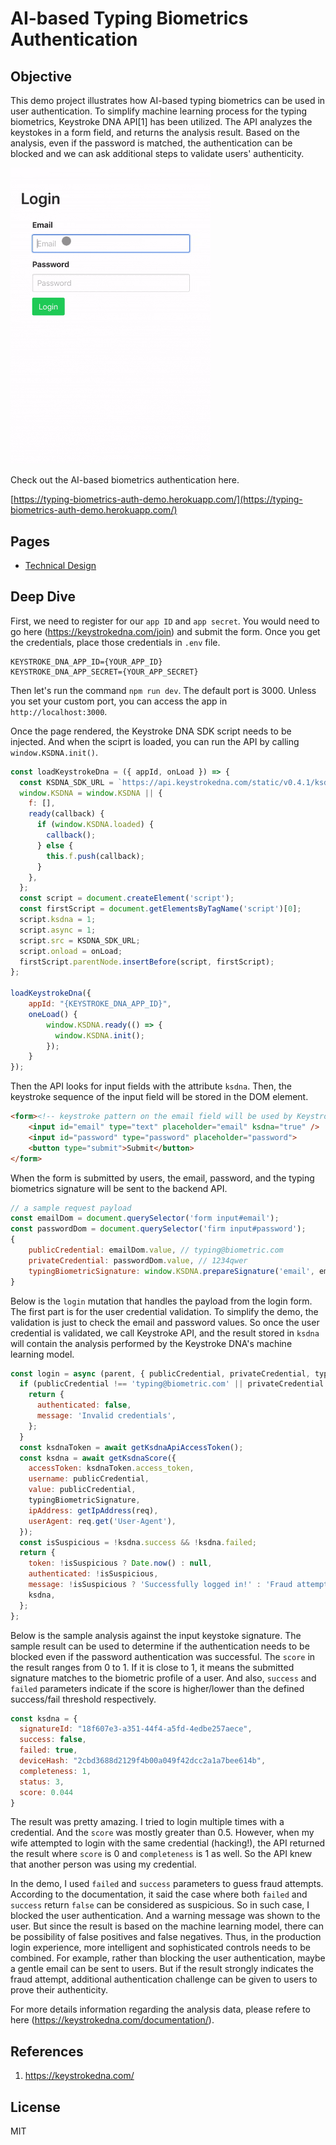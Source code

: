 # AI-based Typing Biometrics Authentication
## Objective
This demo project illustrates how AI-based typing biometrics can be used in user authentication. To simplify machine learning process for the typing biometrics, Keystroke DNA API[1] has been utilized. The API analyzes the keystokes in a form field, and returns the analysis result. Based on the analysis, even if the password is matched, the authentication can be blocked and we can ask additional steps to validate users' authenticity.

<img src="./dist/img/fraud-attempt-detected.gif" width="320px">

Check out the AI-based biometrics authentication here.

[https://typing-biometrics-auth-demo.herokuapp.com/](https://typing-biometrics-auth-demo.herokuapp.com/)

## Pages
- [Technical Design](./docs/TECHNICAL_DESIGN.md)

## Deep Dive
First, we need to register for our `app ID` and `app secret`. You would need to go here (https://keystrokedna.com/join) and submit the form. Once you get the credentials, place those credentials in `.env` file.

```
KEYSTROKE_DNA_APP_ID={YOUR_APP_ID}
KEYSTROKE_DNA_APP_SECRET={YOUR_APP_SECRET}
```

Then let's run the command `npm run dev`. The default port is 3000. Unless you set your custom port, you can access the app in `http://localhost:3000`.

Once the page rendered, the Keystroke DNA SDK script needs to be injected. And when the sciprt is loaded, you can run the API by calling `window.KSDNA.init()`.

```js
const loadKeystrokeDna = ({ appId, onLoad }) => {
  const KSDNA_SDK_URL = `https://api.keystrokedna.com/static/v0.4.1/ksdna.js?apiKey=${appId}`;
  window.KSDNA = window.KSDNA || {
    f: [],
    ready(callback) {
      if (window.KSDNA.loaded) {
        callback();
      } else {
        this.f.push(callback);
      }
    },
  };
  const script = document.createElement('script');
  const firstScript = document.getElementsByTagName('script')[0];
  script.ksdna = 1;
  script.async = 1;
  script.src = KSDNA_SDK_URL;
  script.onload = onLoad;
  firstScript.parentNode.insertBefore(script, firstScript);
};

loadKeystrokeDna({
    appId: "{KEYSTROKE_DNA_APP_ID}",
    oneLoad() {
        window.KSDNA.ready(() => {
          window.KSDNA.init();
        });
    }
});
```

Then the API looks for input fields with the attribute `ksdna`. Then, the keystroke sequence of the input field will be stored in the DOM element.

```html
<form><!-- keystroke pattern on the email field will be used by Keystroke DNA API-->
    <input id="email" type="text" placeholder="email" ksdna="true" />
    <input id="password" type="password" placeholder="password">
    <button type="submit">Submit</button>
</form>
```

When the form is submitted by users, the email, password, and the typing biometrics signature will be sent to the backend API.

```js
// a sample request payload
const emailDom = document.querySelector('form input#email');
const passwordDom = document.querySelector('firm input#password');
{
    publicCredential: emailDom.value, // typing@biometric.com
    privateCredential: passwordDom.value, // 1234qwer
    typingBiometricSignature: window.KSDNA.prepareSignature('email', emailDom.ksdna._dataset) //'email;1591589173431;t;0;86;;;y;199;319;;;o;400;495;;;u;720;767;;;Backspace;1016;1063;;;Backspace;1143;1239;;;p;1328;1399;;;i;1512;1584;;;n;1663;1800;;;g;1758;1847;;;b;2304;2408;;;Backspace;2670;2768;;;Shift;2695;2808;;;@;2759;0;;;b;2984;3063;;;i;3118;3199;;;o;3549;3623;;;m;3791;3903;;;e;3911;3983;;;t;4103;4152;;;r;4279;4359;;;i;4415;4495;;;c;4518;4599;;;.;4943;5055;;;c;5087;5215;;;o;5175;5239;;;m;5320;5415;;;Tab;5456;0;;'
}
```

Below is the `login` mutation that handles the payload from the login form. The first part is for the user credential validation. To simplify the demo, the validation is just to check the email and password values. So once the user credential is validated, we call Keystroke API, and the result stored in `ksdna` will contain the analysis performed by the Keystroke DNA's machine learning model. 

```js
const login = async (parent, { publicCredential, privateCredential, typingBiometricSignature }, { req }) => {
  if (publicCredential !== 'typing@biometric.com' || privateCredential !== '1234qwer') {
    return {
      authenticated: false,
      message: 'Invalid credentials',
    };
  }
  const ksdnaToken = await getKsdnaApiAccessToken();
  const ksdna = await getKsdnaScore({
    accessToken: ksdnaToken.access_token,
    username: publicCredential,
    value: publicCredential,
    typingBiometricSignature,
    ipAddress: getIpAddress(req),
    userAgent: req.get('User-Agent'),
  });
  const isSuspicious = !ksdna.success && !ksdna.failed;
  return {
    token: !isSuspicious ? Date.now() : null,
    authenticated: !isSuspicious,
    message: !isSuspicious ? 'Successfully logged in!' : 'Fraud attempt detected',
    ksdna,
  };
};
```

Below is the sample analysis against the input keystoke signature. The sample result can be used to determine if the authentication needs to be blocked even if the password authentication was successful. The `score` in the result ranges from 0 to 1. If it is close to 1, it means the submitted signature matches to the biometric profile of a user. And also, `success` and `failed` parameters indicate if the score is higher/lower than the defined success/fail threshold respectively.

```js
const ksdna = {
  signatureId: "18f607e3-a351-44f4-a5fd-4edbe257aece",
  success: false,
  failed: true,
  deviceHash: "2cbd3688d2129f4b00a049f42dcc2a1a7bee614b",
  completeness: 1,
  status: 3,
  score: 0.044
}
```

The result was pretty amazing. I tried to login multiple times with a credential. And the `score` was mostly greater than 0.5. However, when my wife attempted to login with the same credential (hacking!), the API returned the result where `score` is 0 and `completeness` is 1 as well. So the API knew that another person was using my credential.

In the demo, I used `failed` and `success` parameters to guess fraud attempts. According to the documentation, it said the case where both `failed` and `success` return `false` can be considered as suspicious. So in such case, I blocked the user authentication. And a warning message was shown to the user. But since the result is based on the machine learning model, there can be possibility of false positives and false negatives. Thus, in the production login experience, more intelligent and sophisticated controls needs to be combined. For example, rather than blocking the user authentication, maybe a gentle email can be sent to users. But if the result strongly indicates the fraud attempt, additional authentication challenge can be given to users to prove their authenticity.

For more details information regarding the analysis data, please refere to here (https://keystrokedna.com/documentation/).

## References
1. https://keystrokedna.com/

## License
MIT
